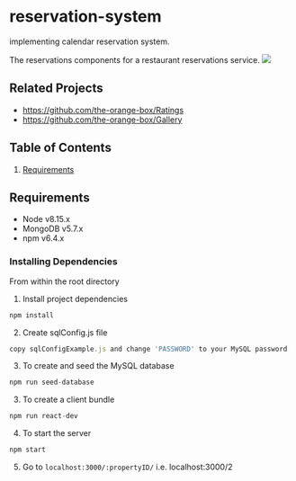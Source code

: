 # reservation-system
implementing calendar reservation system.

The reservations components for a restaurant reservations service.
![](Lodging-Reservations-System.gif)

## Related Projects
  - https://github.com/the-orange-box/Ratings
  - https://github.com/the-orange-box/Gallery

## Table of Contents
1. [Requirements](#requirements)

## Requirements
- Node v8.15.x
- MongoDB v5.7.x
- npm v6.4.x

### Installing Dependencies
From within the root directory


1. Install project dependencies
```python
npm install
```

2. Create sqlConfig.js file
```javascript
copy sqlConfigExample.js and change 'PASSWORD' to your MySQL password
```

3. To create and seed the MySQL database
```javascript
npm run seed-database
```

3. To create a client bundle
```javascript
npm run react-dev
```

4. To start the server
```javascript
npm start
```

5. Go to `localhost:3000/:propertyID/` i.e. localhost:3000/2



